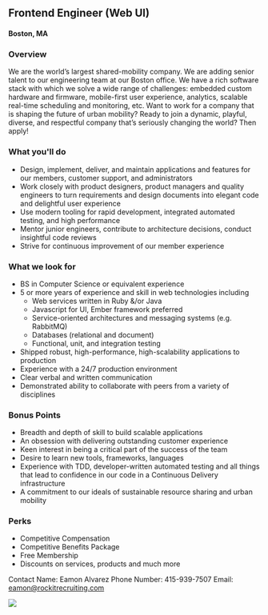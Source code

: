 ## Frontend Engineer (Web UI)
#### Boston, MA

### Overview
We are the world’s largest shared-mobility company. We are adding senior talent to our engineering team at our Boston office. We have a rich software stack with which we solve a wide range of challenges: embedded custom hardware and firmware, mobile-first user experience, analytics, scalable real-time scheduling and monitoring, etc.
Want to work for a company that is shaping the future of urban mobility? Ready to join a dynamic, playful, diverse, and respectful company that’s seriously changing the world? Then apply!

### What you'll do
+	Design, implement, deliver, and maintain applications and features for our members, customer support, and administrators
+	Work closely with product designers, product managers and quality engineers to turn requirements and design documents into elegant code and delightful user experience
+	Use modern tooling for rapid development, integrated automated testing, and high performance
+	Mentor junior engineers, contribute to architecture decisions, conduct insightful code reviews
+	Strive for continuous improvement of our member experience


### What we look for
+	BS in Computer Science or equivalent experience
+	5 or more years of experience and skill in web technologies including
	+	Web services written in Ruby &/or Java
	+	Javascript for UI, Ember framework preferred
	+	Service-oriented architectures and messaging systems (e.g. RabbitMQ)
	+	Databases (relational and document)
	+	Functional, unit, and integration testing
+	Shipped robust, high-performance, high-scalability applications to production
+	Experience with a 24/7 production environment
+	Clear verbal and written communication 
+	Demonstrated ability to collaborate with peers from a variety of disciplines

### Bonus Points
+	Breadth and depth of skill to build scalable applications
+	An obsession with delivering outstanding customer experience
+	Keen interest in being a critical part of the success of the team
+	Desire to learn new tools, frameworks, languages
+	Experience with TDD, developer-written automated testing and all things that lead to confidence in our code in a Continuous Delivery infrastructure
+	A commitment to our ideals of sustainable resource sharing and urban mobility

### Perks
+    Competitive Compensation
+    Competitive Benefits Package
+    Free Membership
+   Discounts on services, products and much more

Contact
Name: Eamon Alvarez
Phone Number: 415-939-7507
Email: eamon@rockitrecruiting.com


[<img src='https://dabuttonfactory.com/button.png?t=Apply&f=Calibri-Bold&ts=24&tc=fff&tshs=1&tshc=000&hp=20&vp=8&c=5&bgt=gradient&bgc=3d85c6&ebgc=073763'>](https://letsrockit.co/users/auth/github?job_id=wmlwy2fy-frontend-engineer-web-ui)
